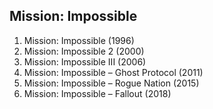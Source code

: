 ## Mission: Impossible

1. Mission: Impossible (1996)
1. Mission: Impossible 2 (2000)
1. Mission: Impossible III (2006)
1. Mission: Impossible – Ghost Protocol (2011)
1. Mission: Impossible – Rogue Nation (2015)
1. Mission: Impossible – Fallout (2018)
